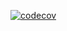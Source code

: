 [![codecov](https://codecov.io/github/ichdamola/youtube-data-processing/graph/badge.svg?token=WEQLCYEIU0)](https://codecov.io/github/ichdamola/youtube-data-processing)